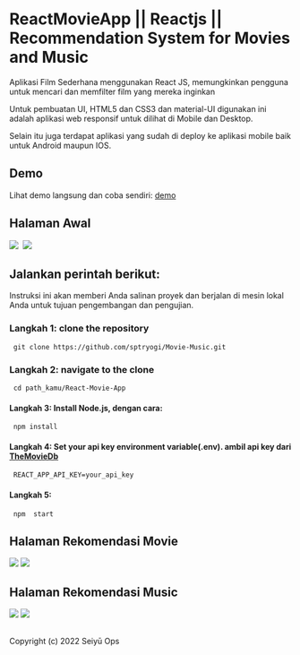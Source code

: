 # ReactMovieApp || Reactjs || Recommendation System for Movies and Music


Aplikasi Film Sederhana menggunakan React JS, memungkinkan pengguna untuk mencari dan memfilter film yang mereka inginkan

Untuk pembuatan UI, HTML5 dan CSS3 dan material-UI digunakan ini adalah aplikasi web responsif untuk dilihat di Mobile dan Desktop.

Selain itu juga terdapat aplikasi yang sudah di deploy ke aplikasi mobile baik untuk Android maupun IOS.

## Demo

Lihat demo langsung dan coba sendiri: [demo](https://seiyuops.web.app/)

<!-- # ScreenShots -->

## Halaman Awal
   <kbd><img src="./public/home-screen.png">
   </kbd><kbd><img src="./public/ios_home.jpg"/></kbd>
   
  ## Jalankan perintah berikut:
 Instruksi ini akan memberi Anda salinan proyek dan berjalan di mesin lokal Anda untuk tujuan pengembangan dan pengujian.
### Langkah 1: clone the repository
     git clone https://github.com/sptryogi/Movie-Music.git
### Langkah 2: navigate to the clone 
     cd path_kamu/React-Movie-App 
#### Langkah 3: Install Node.js, dengan cara:
     npm install        
#### Langkah 4: Set your api key environment variable(.env). ambil api key dari  [TheMovieDb](https://www.themoviedb.org/)
     REACT_APP_API_KEY=your_api_key
#### Langkah 5:
     npm  start  

## Halaman Rekomendasi Movie
 <kbd><img src="./public/recom-movie.png"/></kbd>
 <kbd><img src="./public/ios_recom.jpg"/></kbd>

## Halaman Rekomendasi Music
 <kbd><img src="./public/music-recom.png"/></kbd>
 <kbd><img src="./public/ios_music.jpg"/></kbd>
   ##
Copyright (c) 2022 Seiyū Ops


<!-- <div> 
      <kbd><img src="https://drive.google.com/uc?id=1-Ne-XbWZt1y2Tj6rh3VcJ2eQPcZXC0ci"  height='535' width='440' /> </kbd>  
      <kbd><img src="https://drive.google.com/uc?id=1aK9Y8T847hrKUvVxHXkN3I9Ch2fam3Dz" height='535' width='290' /></kbd>
</div> -->
  

 

<!-- ----------------------------------------------------------------------------------- -->


